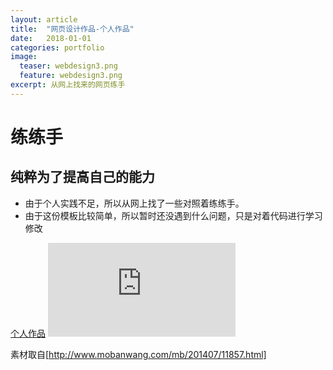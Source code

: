```yaml
---
layout: article
title:  "网页设计作品-个人作品"
date:   2018-01-01
categories: portfolio
image:
  teaser: webdesign3.png
  feature: webdesign3.png
excerpt: 从网上找来的网页练手
---
```


# 练练手 

## 纯粹为了提高自己的能力

- 由于个人实践不足，所以从网上找了一些对照着练练手。
- 由于这份模板比较简单，所以暂时还没遇到什么问题，只是对着代码进行学习修改

[个人作品](https://luo00789.github.io/images/work1.png)
![个人作品](https://luo00789.github.io/portfolio/web/index.html)

素材取自[http://www.mobanwang.com/mb/201407/11857.html]
